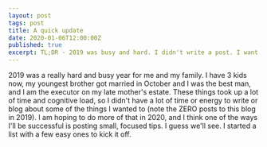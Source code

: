 ```yaml
---
layout: post
tags: post
title: A quick update
date: 2020-01-06T12:00:00Z
published: true
excerpt: TL;DR - 2019 was busy and hard. I didn't write a post. I want to change that.
---
```


2019 was a really hard and busy year for me and my family. I have 3 kids now, my youngest brother got married in October and I was the best man, and I am the executor on my late mother's estate. These things took up a lot of time and cognitive load, so I didn't have a lot of time or energy to write or blog about some of the things I wanted to (note the ZERO posts to this blog in 2019). I am hoping to do more of that in 2020, and I think one of the ways I'll be successful is posting small, focused tips. I guess we'll see. I started a list with a few easy ones to kick it off.

